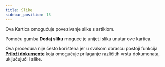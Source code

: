 ```yaml
---
title: Slike
sidebar_position: 13
---
```


Ova Kartica omogućuje povezivanje slike s artiklom.

Pomoću gumba **Dodaj sliku** moguće je unijeti sliku unutar ove kartica.

Ova procedura nije često korištena jer u svakom obrascu postoji funkcija [**Priloži dokumente**](/docs/guide/common-buttons#document-manager) koja omogućuje prilaganje različitih vrsta dokumenata, uključujući i slike.